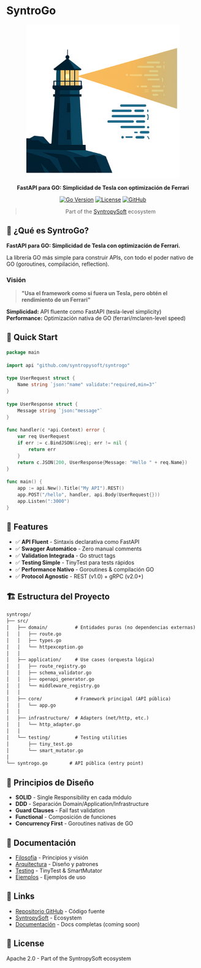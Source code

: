 # SyntroGo

<div align="center">
  <img src="./assets/syntropySoft.png" alt="SyntroGo" width="400" />
</div>

<div align="center">

**FastAPI para GO: Simplicidad de Tesla con optimización de Ferrari**

[![Go Version](https://img.shields.io/badge/go-1.21+-00ADD8?style=flat-square&logo=go)](https://golang.org)
[![License](https://img.shields.io/badge/license-Apache%202.0-blue.svg?style=flat-square)](LICENSE)
[![GitHub](https://img.shields.io/badge/github-Syntropysoft/syntrogo-181717?style=flat-square&logo=github)](https://github.com/Syntropysoft/syntrogo)

> Part of the [SyntropySoft](https://syntropysoft.com) ecosystem

</div>

## 🎯 ¿Qué es SyntroGo?

**FastAPI para GO: Simplicidad de Tesla con optimización de Ferrari.**

La librería GO más simple para construir APIs, con todo el poder nativo de GO (goroutines, compilación, reflection).

### Visión

> **"Usa el framework como si fuera un Tesla, pero obtén el rendimiento de un Ferrari"**

**Simplicidad:** API fluente como FastAPI (tesla-level simplicity)  
**Performance:** Optimización nativa de GO (ferrari/mclaren-level speed)

## 🚀 Quick Start

```go
package main

import api "github.com/syntropysoft/syntrogo"

type UserRequest struct {
    Name string `json:"name" validate:"required,min=3"`
}

type UserResponse struct {
    Message string `json:"message"`
}

func handler(c *api.Context) error {
    var req UserRequest
    if err := c.BindJSON(&req); err != nil {
        return err
    }
    return c.JSON(200, UserResponse{Message: "Hello " + req.Name})
}

func main() {
    app := api.New().Title("My API").REST()
    app.POST("/hello", handler, api.Body(UserRequest{}))
    app.Listen(":3000")
}
```

## 🎯 Features

- ✅ **API Fluent** - Sintaxis declarativa como FastAPI
- ✅ **Swagger Automático** - Zero manual comments
- ✅ **Validation Integrada** - Go struct tags
- ✅ **Testing Simple** - TinyTest para tests rápidos
- ✅ **Performance Nativo** - Goroutines & compilación GO
- ✅ **Protocol Agnostic** - REST (v1.0) + gRPC (v2.0+)

## 🏗️ Estructura del Proyecto

```txt
syntrogo/
├── src/
│   ├── domain/          # Entidades puras (no dependencias externas)
│   │   ├── route.go
│   │   ├── types.go
│   │   └── httpexception.go
│   │
│   ├── application/     # Use cases (orquesta lógica)
│   │   ├── route_registry.go
│   │   ├── schema_validator.go
│   │   ├── openapi_generator.go
│   │   └── middleware_registry.go
│   │
│   ├── core/            # Framework principal (API pública)
│   │   └── app.go
│   │
│   ├── infrastructure/  # Adapters (net/http, etc.)
│   │   └── http_adapter.go
│   │
│   └── testing/         # Testing utilities
│       ├── tiny_test.go
│       └── smart_mutator.go
│
└── syntrogo.go        # API pública (entry point)
```

## 🧠 Principios de Diseño

- **SOLID** - Single Responsibility en cada módulo
- **DDD** - Separación Domain/Application/Infrastructure
- **Guard Clauses** - Fail fast validation
- **Functional** - Composición de funciones
- **Concurrency First** - Goroutines nativas de GO

## 📖 Documentación

- [Filosofía](./PHILOSOPHY_GO.md) - Principios y visión
- [Arquitectura](../ARCHITECTURE_GO.md) - Diseño y patrones
- [Testing](./TESTING_STRATEGY.md) - TinyTest & SmartMutator
- [Ejemplos](../syntrogo-examples/) - Ejemplos de uso

## 🔗 Links

- [Repositorio GitHub](https://github.com/Syntropysoft/syntrogo) - Código fuente
- [SyntropySoft](https://syntropysoft.com) - Ecosystem
- [Documentación](./docs/) - Docs completas (coming soon)

## 📄 License

Apache 2.0 - Part of the SyntropySoft ecosystem
